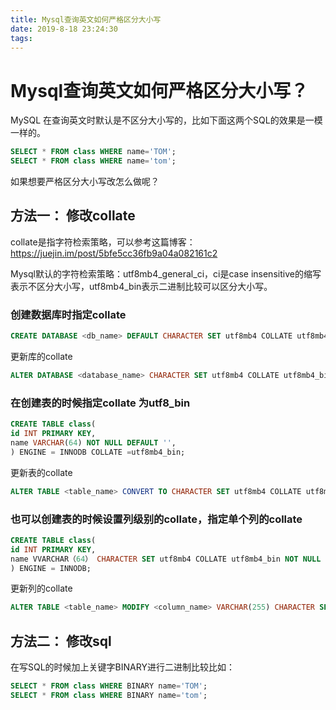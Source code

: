 ```yaml
---
title: Mysql查询英文如何严格区分大小写
date: 2019-8-18 23:24:30
tags:
---
```


# Mysql查询英文如何严格区分大小写？

MySQL 在查询英文时默认是不区分大小写的，比如下面这两个SQL的效果是一模一样的。

```sql
SELECT * FROM class WHERE name='TOM';
SELECT * FROM class WHERE name='tom';
```
如果想要严格区分大小写改怎么做呢？

## 方法一： 修改collate
collate是指字符检索策略，可以参考这篇博客： https://juejin.im/post/5bfe5cc36fb9a04a082161c2 

Mysql默认的字符检索策略：utf8mb4_general_ci，ci是case insensitive的缩写表示不区分大小写，utf8mb4_bin表示二进制比较可以区分大小写。

### 创建数据库时指定collate 

```sql
CREATE DATABASE <db_name> DEFAULT CHARACTER SET utf8mb4 COLLATE utf8mb4_bin;

```
更新库的collate

```sql
ALTER DATABASE <database_name> CHARACTER SET utf8mb4 COLLATE utf8mb4_bin;

```

### 在创建表的时候指定collate 为utf8_bin
```sql
CREATE TABLE class(
id INT PRIMARY KEY,
name VARCHAR(64) NOT NULL DEFAULT '',
) ENGINE = INNODB COLLATE =utf8mb4_bin;

```
更新表的collate
```sql
ALTER TABLE <table_name> CONVERT TO CHARACTER SET utf8mb4 COLLATE utf8mb4_bin;
```

### 也可以创建表的时候设置列级别的collate，指定单个列的collate

```sql
CREATE TABLE class(
id INT PRIMARY KEY,
name VVARCHAR（64） CHARACTER SET utf8mb4 COLLATE utf8mb4_bin NOT NULL DEFAULT '',
) ENGINE = INNODB; 

```
更新列的collate

```sql
ALTER TABLE <table_name> MODIFY <column_name> VARCHAR(255) CHARACTER SET utf8mb4 COLLATE utf8mb4_bin;

```

## 方法二： 修改sql

在写SQL的时候加上关键字BINARY进行二进制比较比如：
```sql
SELECT * FROM class WHERE BINARY name='TOM';
SELECT * FROM class WHERE BINARY name='tom';
```